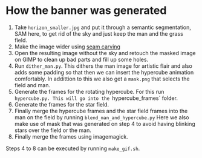# How the banner was generated

1. Take `horizon_smaller.jpg` and put it through a semantic segmentation, SAM
   here, to get rid of the sky and just keep the man and the grass field.
2. Make the image wider using [seam carving](https://seamcarving.vercel.app/)
3. Open the resulting image without the sky and retouch the masked image on
   GIMP to clean up bad parts and fill up some holes.
4. Run `dither_man.py`. This dithers the man image for artistic flair and also
   adds some padding so that then we can insert the hypercube animation
comfortably. In addittion to this we also get a `mask.png` that selects the
field and man.
5. Generate the frames for the rotating hypercube. For this run `hypercube.py.
   This will go into the `hypercube_frames` folder.
6. Generate the frames for the star field.
7. Finally merge the hypercube frames and the star field frames into the man on
   the field by running `blend_man_and_hypercube.py` Here we also make use of
mask that was generated on step 4 to avoid having blinking stars over the field
or the man.
8. Finally merge the frames using imagemagick.

Steps 4 to 8 can be executed by running `make_gif.sh`.
